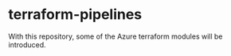 # terraform-pipelines

With this repository, some of the Azure terraform modules will be introduced.
